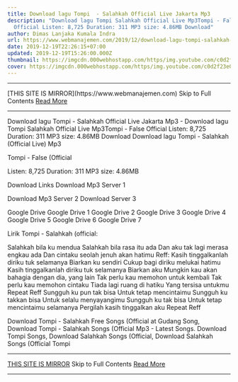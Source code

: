```yaml
---
title: Download lagu Tompi  - Salahkah Official Live Jakarta Mp3
description: "Download lagu Tompi Salahkah Official Live Mp3Tompi - False
  Official Listen: 8,725 Duration: 311 MP3 size: 4.86MB Download"
author: Dimas Lanjaka Kumala Indra
url: https://www.webmanajemen.com/2019/12/download-lagu-tompi-salahkah-official.html
date: 2019-12-19T22:26:15+07:00
updated: 2019-12-19T15:26:00.000Z
thumbnail: https://imgcdn.000webhostapp.com/https/img.youtube.com/c0d2f23e0fd08deb22f060dbeb813bc2.jpeg
cover: https://imgcdn.000webhostapp.com/https/img.youtube.com/c0d2f23e0fd08deb22f060dbeb813bc2.jpeg
---
```


<hr/> [THIS SITE IS MIRROR](https://www.webmanajemen.com) Skip to Full Contents <a href="https://www.webmanajemen.com/2019/12/download-lagu-tompi-salahkah-official.html" rel="follow" class="button" id="read-more">Read More</a> <hr/> Download lagu Tompi  - Salahkah Official Live Jakarta Mp3 - Download lagu Tompi Salahkah Official Live Mp3Tompi - False Official Listen: 8,725 Duration: 311 MP3 size: 4.86MB Download Download lagu Tompi  - Salahkah (Official Live) Mp3

Tompi - False (Official

  Listen: 8,725 
  Duration: 311 
  MP3 size: 4.86MB 

  Download Links 
  Download Mp3 Server 1 

  Download Mp3 Server 2 
  Download Server 3 


  Google Drive   Google Drive 1 
  Google Drive 2 
  Google Drive 3 
  Google Drive 4 
  Google Drive 5 
  Google Drive 6 
  Google Drive 7 


                             
Lirik Tompi - Salahkah (official:
                             
 Salahkah bila ku mendua 
 Salahkah bila rasa itu ada 
 Dan aku tak lagi merasa engkau ada 
 Dan cintaku seolah jenuh akan hatimu 
 Reff: 
 Kasih tinggalkanlah diriku tuk selamanya 
 Biarkan ku sendiri 
 Cukup bagi diriku melukai hatimu 
 Kasih tinggalkanlah diriku tuk selamanya 
 Biarkan aku 
 Mungkin kau akan bahagia dengan dia, yang lain 
 Tak perlu kau memohon untuk kembali 
 Tak perlu kau memohon cintaku 
 Tiada lagi ruang di hatiku 
 Yang tersisa untukmu 
 Repeat Reff 
 Sungguh ku pun tak bisa 
 Untuk tetap mencintaimu 
 Sungguh ku takkan bisa 
 Untuk selalu menyayangimu 
 Sungguh ku tak bisa 
 Untuk tetap mencintaimu selamanya 
 Pergilah kasih tinggalkan aku 
 Repeat Reff 
                         
  Download Tompi - Salahkah Free Songs (Official at Gudang Song, Download Tompi - Salahkah Songs (Official Mp3 - Latest Songs. Download Tompi Songs, Download Salahkah Songs (Official, Download Salahkah Songs (Official Tompi <hr/> [THIS SITE IS MIRROR](https://www.webmanajemen.com) Skip to Full Contents <a href="https://www.webmanajemen.com/2019/12/download-lagu-tompi-salahkah-official.html" rel="follow" class="button" id="read-more">Read More</a> <hr/>